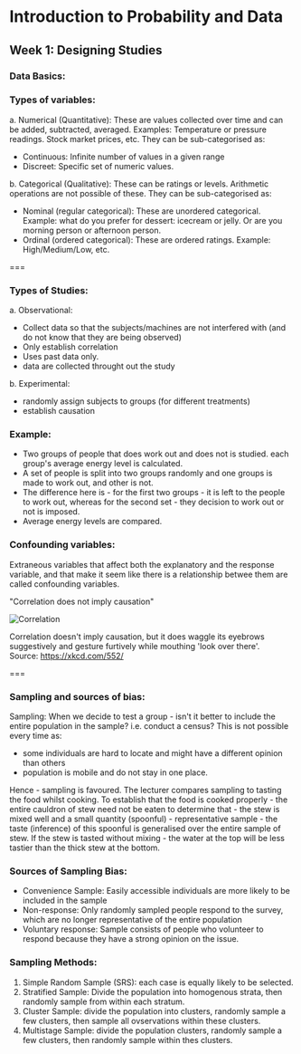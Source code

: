 # Introduction to Probability and Data

## Week 1: Designing Studies

### Data Basics:

### Types of variables:</br>

a. Numerical (Quantitative): 
These are values collected over time and can be added, subtracted, averaged. Examples: Temperature or pressure readings. Stock market prices, etc. They can be sub-categorised as: </br>
   - Continuous: Infinite number of values in a given range </br>
   - Discreet: Specific set of numeric values. </br>
   
b. Categorical (Qualitative): These can be ratings or levels. Arithmetic operations are not possible of these. They can be sub-categorised as: </br>
   - Nominal (regular categorical): These are unordered categorical. Example: what do you prefer for dessert: icecream or jelly. Or are you morning person or afternoon person. </br>
   - Ordinal (ordered categorical): These are ordered ratings. Example: High/Medium/Low, etc. </br>

===

### Types of Studies:</br>

a. Observational:</br>
   - Collect data so that the subjects/machines are not interfered with (and do not know that they are being observed)</br>
   - Only establish correlation</br>
   - Uses past data only.</br>
   - data are collected throught out the study</br>
   
b. Experimental:<br>
   - randomly assign subjects to groups (for different treatments)</br>
   - establish causation</br>

### Example:</br>
- Two groups of people that does work out and does not is studied. each group's average energy level is calculated.</br>
- A set of people is split into two groups randomly and one groups is made to work out, and other is not.</br>
- The difference here is - for the first two groups - it is left to the people to work out, whereas for the second set - they decision to work out or not is imposed.</br>
- Average energy levels are compared.</br>
     
### Confounding variables:</br>
Extraneous variables that affect both the explanatory and the response variable, and that make it seem like there is a relationship betwee them are called confounding variables.</br>
    
"Correlation does not imply causation" </br>
    
![Correlation](https://imgs.xkcd.com/comics/correlation.png)

Correlation doesn't imply causation, but it does waggle its eyebrows suggestively and gesture furtively while mouthing 'look over there'.</br>
Source: https://xkcd.com/552/

===

### Sampling and sources of bias:

Sampling: When we decide to test a group - isn't it better to include the entire population in the sample? i.e. conduct a census? This is not possible every time as:
- some individuals are hard to locate and might have a different opinion than others
- population is mobile and do not stay in one place.

Hence - sampling is favoured. The lecturer compares sampling to tasting the food whilst cooking. To establish that the food is cooked properly - the entire cauldron of stew need not be eaten to determine that - the stew is mixed well and a small quantity (spoonful) - representative sample - the taste (inference) of this spoonful is generalised over the entire sample of stew. If the stew is tasted without mixing - the water at the top will be less tastier than the thick stew at the bottom.

### Sources of Sampling Bias:
- Convenience Sample: Easily accessible individuals are more likely to be included in the sample
- Non-response: Only randomly sampled people respond to the survey, which are no longer representative of the entire population
- Voluntary response: Sample consists of people who volunteer to respond because they have a strong opinion on the issue.

### Sampling Methods:
1. Simple Random Sample (SRS): each case is equally likely to be selected.
2. Stratified Sample: Divide the population into homogenous strata, then randomly sample from within each stratum.
3. Cluster Sample: divide the population into clusters, randomly sample a few clusters, then sample all ovservations within these clusters.
4. Multistage Sample: divide the population clusters, randomly sample a few clusters, then randomly sample within thes clusters.
